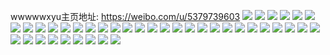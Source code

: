wwwwwxyu主页地址: https://weibo.com/u/5379739603 
![](https://wx4.sinaimg.cn/mw2000/005S4Q1Bly1h9i6lcdglrj31hc0u01cf.jpg) 
![](https://wx4.sinaimg.cn/mw2000/005S4Q1Bly1h9i6gln9b0j30u01hc4gc.jpg) 
![](https://wx4.sinaimg.cn/mw2000/005S4Q1Bly1h9i6gn8dl5j32c02c0qv5.jpg) 
![](https://wx4.sinaimg.cn/mw2000/005S4Q1Bly1h9i6gnku0jj30u01hcal4.jpg) 
![](https://wx4.sinaimg.cn/mw2000/005S4Q1Bly1h9i6goc4jij32c02c0hdt.jpg) 
![](https://wx4.sinaimg.cn/mw2000/005S4Q1Bly1h9bhhwf1ywj30yi1pcds0.jpg) 
![](https://wx4.sinaimg.cn/mw2000/005S4Q1Bly1h9bhhz9nn0j30k00zkgru.jpg) 
![](https://wx4.sinaimg.cn/mw2000/005S4Q1Bly1h93gnde75aj30yi1pctlc.jpg) 
![](https://wx4.sinaimg.cn/mw2000/005S4Q1Bly1h93gndonk8j30yi1pc0y7.jpg) 
![](https://wx4.sinaimg.cn/mw2000/005S4Q1Bly1h93gndzwa2j30yi1pc478.jpg) 
![](https://wx4.sinaimg.cn/mw2000/005S4Q1Bly1h5hi65ae5gj30yi1pcdrj.jpg) 
![](https://wx4.sinaimg.cn/mw2000/005S4Q1Bly1h5gnlf03cfj31pc0yi1kx.jpg) 
![](https://wx4.sinaimg.cn/mw2000/005S4Q1Bly1h4iyavkjwgj32c02c0u0x.jpg) 
![](https://wx4.sinaimg.cn/mw2000/005S4Q1Bly1h4iyawq26bj32c02c0qv5.jpg) 
![](https://wx4.sinaimg.cn/mw2000/005S4Q1Bly1h4iyaxx2xwj30yi1pc4bx.jpg) 
![](https://wx4.sinaimg.cn/mw2000/005S4Q1Bly1h4iyayxod8j30yi1pcdts.jpg) 
![](https://wx4.sinaimg.cn/mw2000/005S4Q1Bly1h356ruou0sj30yi1pctcd.jpg) 
![](https://wx4.sinaimg.cn/mw2000/005S4Q1Bly1h356rv22o7j30yi1pcgp0.jpg) 
![](https://wx4.sinaimg.cn/mw2000/005S4Q1Bly1h356rvlvo6j31gz0tttos.jpg) 
![](https://wx4.sinaimg.cn/mw2000/005S4Q1Bly1h356rudrqsj30p716513u.jpg) 
![](https://wx4.sinaimg.cn/mw2000/005S4Q1Bly1gyivppy3dqj30jg0jgaca.jpg) 
![](https://wx4.sinaimg.cn/mw2000/005S4Q1Bly1gy797hh2osj31bz109hb0.jpg) 
![](https://wx4.sinaimg.cn/mw2000/005S4Q1Bly1gsxilyn3prj32c02c0b29.jpg) 
![](https://wx4.sinaimg.cn/mw2000/005S4Q1Bly1gsxilx5hjmj33402c0npd.jpg) 
![](https://wx4.sinaimg.cn/mw2000/005S4Q1Bly1gs67tewhrgj30q30m8mzt.jpg) 
![](https://wx4.sinaimg.cn/mw2000/005S4Q1Bly1giaxkvmdu7j32c0340qv5.jpg) 
![](https://wx4.sinaimg.cn/mw2000/005S4Q1Bly1gg0sgfqqu5j33402c04qp.jpg) 
![](https://wx4.sinaimg.cn/mw2000/005S4Q1Bly1gg0sgiim8wj32c0340hdu.jpg) 
![](https://wx4.sinaimg.cn/mw2000/005S4Q1Bly1gg0sgjrmmoj33402c0kfo.jpg) 
![](https://wx4.sinaimg.cn/mw2000/005S4Q1Bly1gg0sgmhzduj32c0340b2a.jpg) 
![](https://wx4.sinaimg.cn/mw2000/005S4Q1Bly1gg0sgegupgj32c0340npe.jpg) 
![](https://wx4.sinaimg.cn/mw2000/005S4Q1Bly1gg0sgn4dvvj30qh0qhtb4.jpg) 
![](https://wx4.sinaimg.cn/mw2000/005S4Q1Bly1geeg2lch9yj312j0uaauy.jpg) 
![](https://wx4.sinaimg.cn/mw2000/005S4Q1Bly1geeg2pgfuuj33402c01ky.jpg) 
![](https://wx4.sinaimg.cn/mw2000/005S4Q1Bly1geeg2v482bj33402c0x1r.jpg) 
![](https://wx4.sinaimg.cn/mw2000/005S4Q1Bly1geeg2zj5bqj31hc1401kx.jpg) 
![](https://wx4.sinaimg.cn/mw2000/005S4Q1Bly1geeg2iwnqdj33402c04qq.jpg) 
![](https://wx4.sinaimg.cn/mw2000/005S4Q1Bly1gbtk19ghmrj30u0140afa.jpg) 
![](https://wx4.sinaimg.cn/mw2000/005S4Q1Bly1gbtk08szm8j30jg0jg41y.jpg) 
![](https://wx4.sinaimg.cn/mw2000/005S4Q1Bly1gbtk098jc7j307m07mdg9.jpg) 
